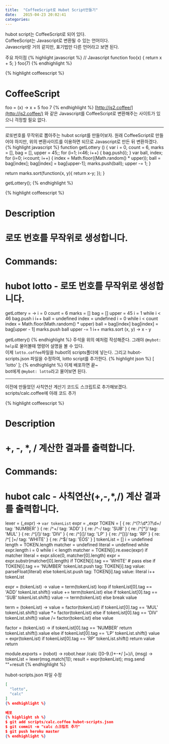 ```yaml
---
title:  "CoffeeScript로 Hubot Script만들기"
date:   2015-04-23 20:02:41
categories: 
---
```


hubot script는 CoffeeScript로 되어 있다.  
CoffeeScript는 Javascript로 변환될 수 있는 언어이다.  
Javascript랑 거의 같지만, 표기법만 다른 언어라고 보면 된다.  
  
주요 차이점
{% highlight javascript %}
// Javascript
function foo(x) {
    return x + 5;
    }
foo(7)
{% endhighlight %}

{% highlight coffeescript %}
# CoffeeScript
foo = (x) ->
  x + 5
foo 7
{% endhighlight %}
[http://js2.coffee/](http://js2.coffee/) 와 같은 Javascript를 CoffeeScript로 변환해주는 사이트가 있으니 걱정할 필요 없다.

---
로또번호를 무작위로 뽑아주는 hubot script를 만들어보자. 원래 CoffeeScript로 만들어야 하지만, 위의 변환사이트를 이용하면 되므로 Javascript로 만든 뒤 변환하겠다.
{% highlight javascript %}
function getLottery () {
  var i = 0,
      count = 6,
      marks = [],
      bag = [],
      upper = 45;;
  for (i=1; i<46; i++) {
    bag.push(i);
  }
  var ball,
      index;
  for (i=0; i<count; i++) {
    index = Math.floor((Math.random() * upper));
	ball = bag[index];
    bag[index] = bag[upper-1];
    marks.push(ball);
    upper -= 1;
  }
  
  return marks.sort(function(x, y){
    return x-y;
  });
}

getLottery();
{% endhighlight %}

{% highlight coffeescript %}
# Description
#   로또 번호를 무작위로 생성합니다.
#
# Commands:
#   hubot lotto - 로또 번호를 무작위로 생성합니다.
getLottery = ->
  i = 0
  count = 6
  marks = []
  bag = []
  upper = 45
  i = 1
  while i < 46
    bag.push i
    i++
  ball = undefined
  index = undefined
  i = 0
  while i < count
    index = Math.floor(Math.random() * upper)
    ball = bag[index]
    bag[index] = bag[upper - 1]
    marks.push ball
    upper -= 1
    i++
  marks.sort (x, y) ->
    x - y
    
getLottery()
{% endhighlight %}
주석을 위의 예처럼 작성해준다. 그래야 `@mybot: help`로 물어볼때 명령어 설명을 볼 수 있다.  
이제 `lotto.coffee`파일을 hubot의 scripts폴더에 넣는다. 그리고 hubot-scripts.json 파일을 수정하여, lotto script를 추가한다.
{% highlight json %}
[
    'lotto'
];
{% endhighlight %}
이제 배포하면 끝~  
bot에게 `@mybot: lotto`라고 물어보면 된다.  
  



---  
  

이전에 만들었던 사칙연산 계산기 코드도 스크립트로 추가해보겠다.  
scripts/calc.coffee에 아래 코드 추가  

{% highlight coffeescript %}
# Description
#   +, -, *, / 계산한 결과를 출력합니다.
#
# Commands:
#   hubot calc <expression> - 사칙연산(+,-,*,/) 계산 결과를 출력합니다.

lexer = (_expr) ->
  `var tokenList`
  expr = _expr
  TOKEN = [
    {
      re: /^(?:\d*\.)?\d+/
      tag: 'NUMBER'
    }
    {
      re: /^\+/
      tag: 'ADD'
    }
    {
      re: /^\-/
      tag: 'SUB'
    }
    {
      re: /^[\*]/
      tag: 'MUL'
    }
    {
      re: /^[\/]/
      tag: 'DIV'
    }
    {
      re: /^[\(]/
      tag: 'LP'
    }
    {
      re: /^[\)]/
      tag: 'RP'
    }
    {
      re: /^[ ]+/
      tag: 'WHITE'
    }
    {
      re: /^$/
      tag: 'EOS'
    }
  ]
  tokenList = []
  i = undefined
  length = TOKEN.length
  matcher = undefined
  literal = undefined
  while expr.length
    i = 0
    while i < length
      matcher = TOKEN[i].re.exec(expr)
      if matcher
        literal = expr.slice(0, matcher[0].length)
        expr = expr.substr(matcher[0].length)
        if TOKEN[i].tag == 'WHITE'
          # pass
        else if TOKEN[i].tag == 'NUMBER'
          tokenList.push
            tag: TOKEN[i].tag
            value: parseFloat(literal)
        else
          tokenList.push
            tag: TOKEN[i].tag
            value: literal
      i++
  tokenList

expr = (tokenList) ->
  value = term(tokenList)
  loop
    if tokenList[0].tag == 'ADD'
      tokenList.shift()
      value += term(tokenList)
    else if tokenList[0].tag == 'SUB'
      tokenList.shift()
      value -= term(tokenList)
    else
      break
  value

term = (tokenList) ->
  value = factor(tokenList)
  if tokenList[0].tag == 'MUL'
    tokenList.shift()
    value *= factor(tokenList)
  else if tokenList[0].tag == 'DIV'
    tokenList.shift()
    value /= factor(tokenList)
  else
  value

factor = (tokenList) ->
  if tokenList[0].tag == 'NUMBER'
    return tokenList.shift().value
  else if tokenList[0].tag == 'LP'
    tokenList.shift()
    value = expr(tokenList)
    if tokenList[0].tag == 'RP'
      tokenList.shift()
    return value
  return

module.exports = (robot) ->
  robot.hear /calc ([0-9.\(\)\+\-\*\/ ]+)/i, (msg) ->
    tokenList = lexer(msg.match[1]);
    result = expr(tokenList);
    msg.send ""+result
{% endhighlight %}

hubot-scripts.json 파일 수정
```json  
[
  "lotto",
  "calc"
]
{% endhighlight %}
  
배포
{% highlight sh %}
$ git add scripts/calc.coffee hubot-scripts.json
$ git commit -m "calc 스크립트 추가"
$ git push heroku master
{% endhighlight %}


